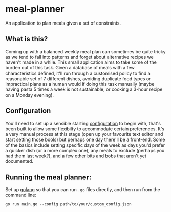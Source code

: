 # meal-planner
An application to plan meals given a set of constraints.

## What is this?
Coming up with a balanced weekly meal plan can sometimes be quite tricky as we tend to fall into patterns and forget about alternative recipes we haven't made in a while.
This small application aims to take some of the burden out of this task.
Given a database of meals with a few characteristics defined, it'll run through a customised policy to find a reasonable set of 7 different dishes, avoiding duplicate food types or impractical plans as a human would if doing this task manually (maybe having pasta 5 times a week is not sustainable, or cooking a 3-hour recipe on a Monday evening).

## Configuration
You'll need to set up a sensible starting [configuration](https://github.com/roberto-aldera/meal-planner/blob/main/default_config.json) to begin with, that's been built to allow some flexibilty to accommodate certain preferences.
It's a very manual process at this stage (open up your favourite text editor and start setting those bools) but perhaps one day there'll be a front-end.
Some of the basics include setting specific days of the week as days you'd prefer a quicker dish (or a more complex one), any meals to exclude (perhaps you had them last week?), and a few other bits and bobs that aren't yet documented.

## Running the meal planner:
Set up [golang](https://go.dev/) so that you can run `.go` files directly, and then run from the command line:
```
go run main.go --config path/to/your/custom_config.json
```
